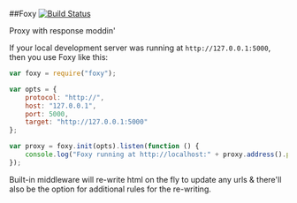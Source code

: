 ##Foxy [![Build Status](https://travis-ci.org/shakyShane/foxy.svg?branch=master)](https://travis-ci.org/shakyShane/foxy)

Proxy with response moddin'

If your local development server was running at `http://127.0.0.1:5000`, then you use Foxy
like this: 

```js
var foxy = require("foxy");

var opts = {
    protocol: "http://",
    host: "127.0.0.1",
    port: 5000,
    target: "http://127.0.0.1:5000"
};

var proxy = foxy.init(opts).listen(function () {
    console.log("Foxy running at http://localhost:" + proxy.address().port);
});
```

Built-in middleware will re-write html on the fly to update any urls & there'll also be the option
for additional rules for the re-writing.


